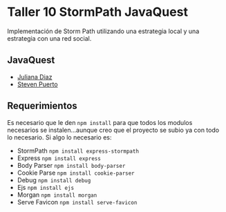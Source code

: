 # Taller 10 StormPath JavaQuest
Implementación de Storm Path utilizando una estrategia local y una estrategia con una red social.

## JavaQuest
  - [Juliana Diaz](https://github.com/julidr)
  - [Steven Puerto](https://github.com/stevenn2012)

## Requerimientos
Es necesario que le den ```npm install``` para que todos los modulos necesarios se instalen...aunque creo que el proyecto se subio ya con todo lo necesario.
Si algo lo necesario es:
  - StormPath ```npm install express-stormpath```
  - Express ```npm install express```
  - Body Parser ```npm install body-parser```
  - Cookie Parse ```npm install cookie-parser```
  - Debug ```npm install debug```
  - Ejs ```npm install ejs```
  - Morgan ```npm install morgan```
  - Serve Favicon ```npm install serve-favicon```
